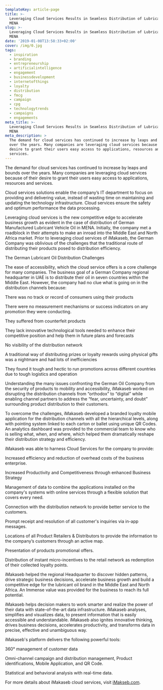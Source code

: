 ```yaml
---
templateKey: article-page
title: >-
  Leveraging Cloud Services Results in Seamless Distribution of Lubricant Oil in
  MENA
slug: >-
  Leveraging Cloud Services Results in Seamless Distribution of Lubricant Oil in
  MENA
date: '2019-01-08T13:58:33+02:00'
cover: /img/0.jpg
tags:
  - inspiration
  - branding
  - entrepreneurship
  - artificialintelligence
  - engagement
  - businessdevelopment
  - internetofthings
  - loyalty
  - distribution
  - fmcg
  - campaign
  - cpg
  - technologytrends
  - campaigns
  - engagements
meta_title: >-
  Leveraging Cloud Services Results in Seamless Distribution of Lubricant Oil in
  MENA
meta_description: >
  The demand for cloud services has continued to increase by leaps and bounds
  over the years. Many companies are leveraging cloud services because of their
  desire to grant their users easy access to applications, resources and
  services.
---
```

The demand for cloud services has continued to increase by leaps and bounds over the years. Many companies are leveraging cloud services because of their desire to grant their users easy access to applications, resources and services.

Cloud services solutions enable the company’s IT department to focus on providing and delivering value, instead of wasting time on maintaining and updating the technology infrastructure. Cloud services ensure the safety and optimum performance the data processing.

Leveraging cloud services is the new competitive edge to accelerate business growth as evident in the case of distribution of German Manufactured Lubricant Vehicle Oil in MENA. Initially, the company met a roadblock in their attempts to make an inroad into the Middle East and North Africa market. Prior to leveraging cloud services of iMakaseb, the German Company was oblivious of the challenges that the traditional route of distributing their products posed to distribution efficiency.

The German Lubricant Oil Distribution Challenges

The ease of accessibility, which the cloud service offers is a core challenge for many companies. The business goal of a German Company regional headquarter in UAE is to distribute their oil in seven countries within the Middle East. However, the company had no clue what is going on in the distribution channels because:

There was no track or record of consumers using their products

There were no measurement mechanisms or success indicators on any promotion they were conducting.

They suffered from counterfeit products

They lack innovative technological tools needed to enhance their competitive position and help them in future plans and forecasts

No visibility of the distribution network

A traditional way of distributing prizes or loyalty rewards using physical gifts was a nightmare and had lots of inefficiencies

They found it tough and hectic to run promotions across different countries due to tough logistics and operation

Understanding the many issues confronting the German Oil Company from the security of products to mobility and accessibility, iMakaseb worked on disrupting the distribution channels from “orthodox” to “digital” while enabling channel partners to address the “fear, uncertainty, and doubt” surrounding product distribution to their customers.

To overcome the challenges, iMakaseb developed a branded loyalty mobile application for the distribution channels with all the hierarchical levels, along with pointing system linked to each carton or ballet using unique QR Codes. An analytics dashboard was provided to the commercial team to know who is selling what, when, and where, which helped them dramatically reshape their distribution strategy and efficiency.

iMakaseb was able to harness Cloud Services for the company to provide:

Increased efficiency and reduction of overhead costs of the business enterprise.

Increased Productivity and Competitiveness through enhanced Business Strategy

Management of data to combine the applications installed on the company's systems with online services through a flexible solution that covers every need.

Connection with the distribution network to provide better service to the customers.

Prompt receipt and resolution of all customer's inquiries via in-app messages.

Locations of all Product Retailers & Distributors to provide the information to the company’s customers through an active map.

Presentation of products promotional offers.

Distribution of instant micro-incentives to the retail network as redemption of their collected loyalty points.

iMakaseb helped the regional Headquarter to discover hidden patterns, drive strategic business decisions, accelerate business growth and build a competitive edge for the lubricant oil brand in the Middle East and North Africa. An Immense value was provided for the business to reach its full potential.

iMakaseb helps decision makers to work smarter and realize the power of their data with state-of-the-art data infrastructure. iMakaseb analyses, simplifies and visualizes data, to present information that is easily accessible and understandable. iMakaseb also ignites innovative thinking, drives business decisions, accelerates productivity, and transforms data in precise, effective and unambiguous way.

iMakaseb's platform delivers the following powerful tools: 

360° management of customer data 

Omni-channel campaign and distribution management, Product identifications, Mobile Application, and QR Code.

Statistical and behavioral analysis with real-time data. 

For more details about iMakaseb cloud services, visit [iMakseb.com](http://www.imakaseb.com/).
